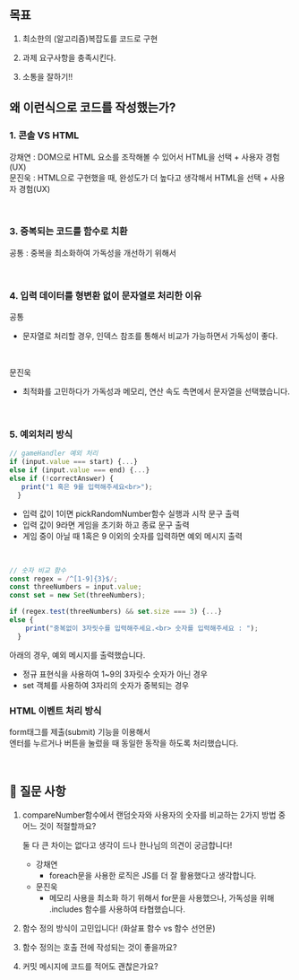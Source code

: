 ## 목표

1. 최소한의 (알고리즘)복잡도를 코드로 구현

2. 과제 요구사항을 충족시킨다.
3. 소통을 잘하기!!
   <br>

## 왜 이런식으로 코드를 작성했는가?

### 1. 콘솔 VS HTML

강채연 : DOM으로 HTML 요소를 조작해볼 수 있어서 HTML을 선택 + 사용자 경험(UX)  
문진욱 : HTML으로 구현했을 때, 완성도가 더 높다고 생각해서 HTML을 선택 + 사용자 경험(UX)

<br>

### 3. 중복되는 코드를 함수로 치환

공통 : 중복을 최소화하여 가독성을 개선하기 위해서

<br>

### 4. 입력 데이터를 형변환 없이 문자열로 처리한 이유

공통

- 문자열로 처리할 경우, 인덱스 참조를 통해서 비교가 가능하면서 가독성이 좋다.

<br>

문진욱

- 최적화를 고민하다가 가독성과 메모리, 연산 속도 측면에서 문자열을 선택했습니다.

<br>

### 5. 예외처리 방식

```js
// gameHandler 예외 처리
if (input.value === start) {...}
else if (input.value === end) {...}
else if (!correctAnswer) {
   print("1 혹은 9를 입력해주세요<br>");
  }
```

- 입력 값이 1이면 pickRandomNumber함수 실행과 시작 문구 출력
- 입력 값이 9라면 게임을 초기화 하고 종료 문구 출력
- 게임 중이 아닐 때 1혹은 9 이외의 숫자를 입력하면 예외 메시지 출력

<br>

```js
// 숫자 비교 함수
const regex = /^[1-9]{3}$/;
const threeNumbers = input.value;
const set = new Set(threeNumbers);

if (regex.test(threeNumbers) && set.size === 3) {...}
else {
    print("중복없이 3자릿수를 입력해주세요.<br> 숫자를 입력해주세요 : ");
  }
```

아래의 경우, 예외 메시지를 출력했습니다.

- 정규 표현식을 사용하여 1~9의 3자릿수 숫자가 아닌 경우
- set 객체를 사용하여 3자리의 숫자가 중복되는 경우

### HTML 이벤트 처리 방식

form태그를 제출(submit) 기능을 이용해서  
엔터를 누르거나 버튼을 눌렀을 때 동일한 동작을 하도록 처리했습니다.

<br>

## 🤔 질문 사항

1. compareNumber함수에서 랜덤숫자와 사용자의 숫자를 비교하는 2가지 방법 중 어느 것이 적절할까요?

   둘 다 큰 차이는 없다고 생각이 드나 한나님의 의견이 궁금합니다!

   - 강채연
     - foreach문을 사용한 로직은 JS를 더 잘 활용했다고 생각합니다.
   - 문진욱
     - 메모리 사용을 최소화 하기 위해서 for문을 사용했으나, 가독성을 위해 .includes 함수를 사용하여 타협했습니다.

2. 함수 정의 방식이 고민입니다! (화살표 함수 vs 함수 선언문)
3. 함수 정의는 호출 전에 작성되는 것이 좋을까요?
4. 커밋 메시지에 코드를 적어도 괜찮은가요?

